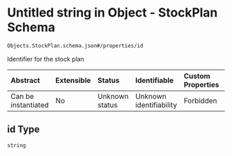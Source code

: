 # Untitled string in Object - StockPlan Schema

```txt
Objects.StockPlan.schema.json#/properties/id
```

Identifier for the stock plan

| Abstract            | Extensible | Status         | Identifiable            | Custom Properties | Additional Properties | Access Restrictions | Defined In                                                                            |
| :------------------ | :--------- | :------------- | :---------------------- | :---------------- | :-------------------- | :------------------ | :------------------------------------------------------------------------------------ |
| Can be instantiated | No         | Unknown status | Unknown identifiability | Forbidden         | Allowed               | none                | [StockPlan.schema.json*](../out/objects/StockPlan.schema.json "open original schema") |

## id Type

`string`
